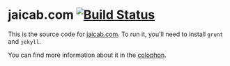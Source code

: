# jaicab.com [![Build Status](https://travis-ci.org/jaicab/jaicab.github.io.svg?branch=master)](https://travis-ci.org/jaicab/jaicab.github.io)

This is the source code for [jaicab.com](https://jaicab.com). To run it, you'll need to install `grunt` and `jekyll`.

You can find more information about it in the [colophon](https://jaicab.com/colophon/). 